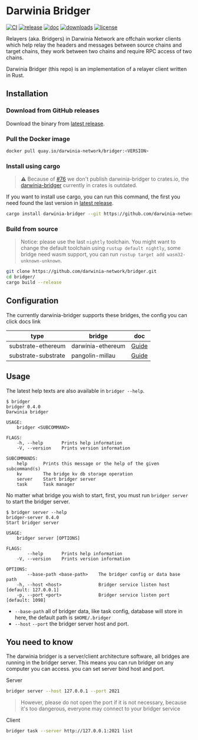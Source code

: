# Darwinia Bridger

[![CI](https://github.com/darwinia-network/bridger/workflows/CI/badge.svg)](https://github.com/darwinia-network/bridger/actions)
[![release](https://img.shields.io/github/v/release/darwinia-network/bridger)](https://github.com/darwinia-network/bridger/releases/latest)
[![doc](https://img.shields.io/badge/current-docs-brightgreen.svg)](https://github.com/darwinia-network/bridger/)
[![downloads](https://img.shields.io/crates/d/darwinia-bridger.svg)](https://github.com/darwinia-network/bridger/releases/)
[![license](https://img.shields.io/github/license/darwinia-network/bridger)](https://choosealicense.com/licenses/gpl/)

Relayers (aka. Bridgers) in Darwinia Network are offchain worker clients which help relay the headers and messages between source chains and target chains, they work between two chains and require RPC access of two chains.

Darwinia Bridger (this repo) is an implementation of a relayer client written in Rust.

## Installation

### Download from GitHub releases

Download the binary from [latest release](https://github.com/darwinia-network/bridger/releases/latest).

### Pull the Docker image

```bash
docker pull quay.io/darwinia-network/bridger:<VERSION>
```

### Install using cargo

> ⚠️ Because of [#76](https://github.com/darwinia-network/bridger/issues/76) we don't publish darwinia-bridger to crates.io, the [darwinia-bridger](https://crates.io/crates/darwinia-bridger) currently in crates is outdated.

If you want to install use cargo, you can run this command, the first you need found the last version in [latest release](https://github.com/darwinia-network/bridger/releases/latest).

```bash
cargo install darwinia-bridger --git https://github.com/darwinia-network/bridger --tag <VERSION>
```

### Build from source

> Notice: please use the last `nightly` toolchain. You might want to change the default toolchain using `rustup default nightly`, some bridge need wasm support, you can run `rustup target add wasm32-unknown-unknown`.

```bash
git clone https://github.com/darwinia-network/bridger.git
cd bridger/
cargo build --release
```

## Configuration

The currently darwinia-bridger supports these bridges, the config you can click docs link

| type                | bridge            | doc                                                  |
| ------------------- | ----------------- | ---------------------------------------------------- |
| substrate-ethereum  | darwinia-ethereum | [Guide](./task/task-darwinia-ethereum/docs/Guide.md) |
| substrate-substrate | pangolin-millau   | [Guide](./task/task-pangolin-millau/docs/Guide.md)   |

## Usage

The latest help texts are also available in `bridger --help`.

```
$ bridger
bridger 0.4.0
Darwinia bridger

USAGE:
    bridger <SUBCOMMAND>

FLAGS:
    -h, --help       Prints help information
    -V, --version    Prints version information

SUBCOMMANDS:
    help      Prints this message or the help of the given subcommand(s)
    kv        The bridge kv db storage operation
    server    Start bridger server
    task      Task manager
```

No matter what bridge you wish to start, first, you must run `bridger server` to start the bridger server.

```text
$ bridger server --help
bridger-server 0.4.0
Start bridger server

USAGE:
    bridger server [OPTIONS]

FLAGS:
        --help       Prints help information
    -V, --version    Prints version information

OPTIONS:
        --base-path <base-path>    The bridger config or data base path
    -h, --host <host>              Bridger service listen host [default: 127.0.0.1]
    -p, --port <port>              Bridger service listen port [default: 1098]
```

- `--base-path` all of bridger data, like task config, database will store in here, the default path is `$HOME/.bridger`
- `--host` `--port` the bridger server host and port.

## You need to know

The darwinia bridger is a server/client architecture software, all bridges are running in the bridger server.
This means you can run bridger on any computer you can access. you can set server bind host and port.

Server

```bash
bridger server --host 127.0.0.1 --port 2021
```

> However, please do not open the port if it is not necessary, because it's too dangerous, everyone may connect to your bridger service

Client

```bash
bridger task --server http://127.0.0.1:2021 list
```
